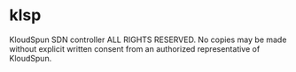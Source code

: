 klsp
====

KloudSpun SDN controller
ALL RIGHTS RESERVED. 
No copies may be made without explicit written consent from an authorized representative of KloudSpun.
